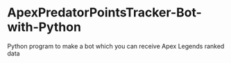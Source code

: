 # ApexPredatorPointsTracker-Bot-with-Python
Python program to make a bot which you can receive Apex Legends ranked data
